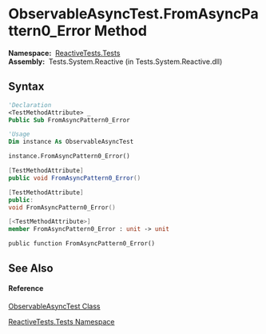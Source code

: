 # ObservableAsyncTest.FromAsyncPattern0\_Error Method

**Namespace:**  [ReactiveTests.Tests](ReactiveTests.Tests\ReactiveTests.Tests.md)  
**Assembly:**  Tests.System.Reactive (in Tests.System.Reactive.dll)

## Syntax

```vb
'Declaration
<TestMethodAttribute> _
Public Sub FromAsyncPattern0_Error
```

```vb
'Usage
Dim instance As ObservableAsyncTest

instance.FromAsyncPattern0_Error()
```

```csharp
[TestMethodAttribute]
public void FromAsyncPattern0_Error()
```

```c++
[TestMethodAttribute]
public:
void FromAsyncPattern0_Error()
```

```fsharp
[<TestMethodAttribute>]
member FromAsyncPattern0_Error : unit -> unit 
```

```jscript
public function FromAsyncPattern0_Error()
```

## See Also

#### Reference

[ObservableAsyncTest Class](ObservableAsyncTest\ObservableAsyncTest.md)

[ReactiveTests.Tests Namespace](ReactiveTests.Tests\ReactiveTests.Tests.md)




